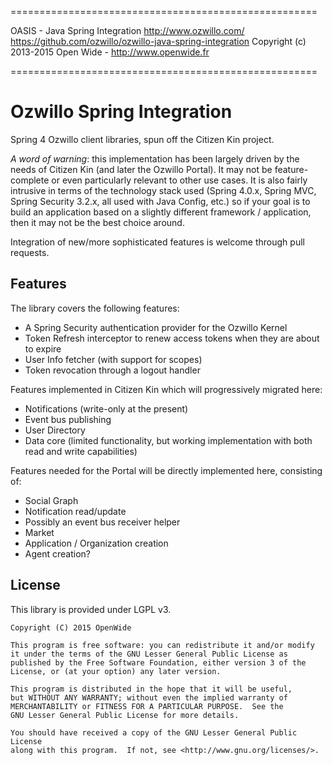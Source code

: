 =====================================================

OASIS - Java Spring Integration
http://www.ozwillo.com/
https://github.com/ozwillo/ozwillo-java-spring-integration
Copyright (c) 2013-2015 Open Wide - http://www.openwide.fr

=====================================================

Ozwillo Spring Integration
==========================

Spring 4 Ozwillo client libraries, spun off the Citizen Kin project.

_A word of warning_: this implementation has been largely driven by the needs of Citizen Kin (and later the Ozwillo Portal). It may not be feature-complete or even particularly relevant to other use cases. It is also fairly intrusive in terms of the technology stack used (Spring 4.0.x, Spring MVC, Spring Security 3.2.x, all used with Java Config, etc.) so if your goal is to build an application based on a slightly different framework / application, then it may not be the best choice around.

Integration of new/more sophisticated features is welcome through pull requests.

Features
--------

The library covers the following features:

- A Spring Security authentication provider for the Ozwillo Kernel
- Token Refresh interceptor to renew access tokens when they are about to expire
- User Info fetcher (with support for scopes)
- Token revocation through a logout handler

Features implemented in Citizen Kin which will progressively migrated here:

- Notifications (write-only at the present)
- Event bus publishing
- User Directory
- Data core (limited functionality, but working implementation with both read and write capabilities)

Features needed for the Portal will be directly implemented here, consisting of:

- Social Graph
- Notification read/update
- Possibly an event bus receiver helper
- Market
- Application / Organization creation
- Agent creation?


## License

This library is provided under LGPL v3.

```
Copyright (C) 2015 OpenWide

This program is free software: you can redistribute it and/or modify
it under the terms of the GNU Lesser General Public License as
published by the Free Software Foundation, either version 3 of the
License, or (at your option) any later version.

This program is distributed in the hope that it will be useful,
but WITHOUT ANY WARRANTY; without even the implied warranty of
MERCHANTABILITY or FITNESS FOR A PARTICULAR PURPOSE.  See the
GNU Lesser General Public License for more details.

You should have received a copy of the GNU Lesser General Public License
along with this program.  If not, see <http://www.gnu.org/licenses/>.
```